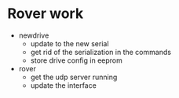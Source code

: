 # Rover work 

- newdrive
    - update to the new serial
    - get rid of the serialization in the commands
    - store drive config in eeprom
- rover 
    - get the udp server running
    - update the interface
    
